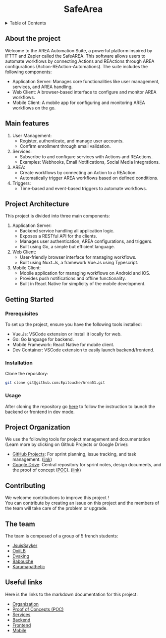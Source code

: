 <div>
    <h1 align="center">SafeArea</h1>
</div>

<details>
    <summary>Table of Contents</summary>
    <ul>
        <li><a href="#about-the-project">About the Project</a></li>
        <li><a href="#main-features">Main Features</a></li>
        <li><a href="#project-architecture">Project Architecture</a></li>
        <li><a href="#getting-started">Getting Started</a>
            <ul>
                <li><a href="#prerequisites">Prerequisites</a></li>
                <li><a href="#installation">Installation</a></li>
                <li><a href="#usage">Usage</a></li>
            </ul>
        </li>
        <li><a href="#project-organization">Organization</a></li>
        <li><a href="#contributing"></a>Contributing</li>
        <li><a href="#the-team"></a>Team</li>
        <li><a href="#useful-links">Useful links</a></li>
    </ul>
</details>

## About the project
Welcome to the AREA Automation Suite, a powerful platform inspired by IFTTT and Zapier called the SafeAREA. This software allows users to automate workflows by connecting Actions and REActions through AREA configurations (Action-REAction-Automations). The suite includes the following components:

- Application Server: Manages core functionalities like user management, services, and AREA handling.
- Web Client: A browser-based interface to configure and monitor AREA workflows.
- Mobile Client: A mobile app for configuring and monitoring AREA workflows on the go.

## Main features
1. User Management:
    - Register, authenticate, and manage user accounts.
    - Confirm enrollment through email validation.
2. Services:
    - Subscribe to and configure services with Actions and REActions.
    - Examples: Webhooks, Email Notifications, Social Media Integrations.
3. AREA:
    - Create workflows by connecting an Action to a REAction.
    - Automatically trigger AREA workflows based on defined conditions.
4. Triggers:
    - Time-based and event-based triggers to automate workflows.

## Project Architecture
This project is divided into three main components:

1. Application Server:
    - Backend service handling all application logic.
    - Exposes a RESTful API for the clients.
    - Manages user authentication, AREA configurations, and triggers.
    - Built using Go, a simple but efficient language.
2. Web Client:
    - User-friendly browser interface for managing workflows.
    - Built using Nuxt.Js, a framework Vue.Js using Typescript.
3. Mobile Client:
    - Mobile application for managing workflows on Android and iOS.
    - Provides push notifications and offline functionality.
    - Built in React Native for simplicity of the mobile development.

## Getting Started
### Prerequisites
To set up the project, ensure you have the following tools installed:
- Vue.Js: VSCode extension or install it locally for web.
- Go: Go language for backend.
- Mobile Framework: React Native for mobile client.
- Dev Container: VSCode extension to easily launch backend/frontend.

### Installation
Clone the repository:
```bash
git clone git@github.com:Epitouche/Area51.git
```

### Usage

After cloning the repository go [here]() to follow the instruction to launch the backend or frontend in dev mode.

## Project Organization
We use the following tools for project management and documentation (Learn more by clicking on Github Projects or Google Drive):
- [GitHub Projects](./docs/Organization.md): For sprint planning, issue tracking, and task management. ([link](https://github.com/orgs/Epitouche/projects/2))
- [Google Drive](./docs/Organization.md): Central repository for sprint notes, design documents, and the proof of concept ([POC](./docs/POC.md)). ([link](https://drive.google.com/drive/folders/1Z0oZLYy2zBhhryj8Y1aOzdajEbtKuYpq))

## Contributing
We welcome contributions to improve this project !\
You can contribute by creating an issue on this project and the members of the team will take care of the problem or upgrade.

## The team
The team is composed of a group of 5 french students:
- [JsuisSayker](https://github.com/JsuisSayker)
- [OxiiLB](https://github.com/OxiiLB)
- [Dvaking](https://github.com/Dvaking)
- [Babouche](https://github.com/Babouuchee)
- [Karumapathetic](https://github.com/karumapathetic)

## Useful links
Here is the links to the markdown documentation for this project:
- [Organization](./docs/Organization.md)
- [Proof of Concepts (POC)](./docs/POC.md)
- [Services](./docs/Services.md)
- [Backend](./docs/Backend.md)
- [Frontend](./docs/Frontend.md)
- [Mobile](./docs/Mobile.md)
